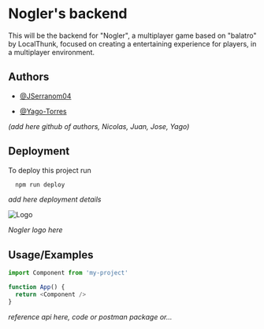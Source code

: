 
# Nogler's backend

This will be the backend for "Nogler", a multiplayer game based on "balatro" by LocalThunk, focused on creating a entertaining experience for players, in a multiplayer environment.




## Authors

- [@JSerranom04](https://github.com/JSerranom04)

- [@Yago-Torres](https://github.com/Yago-Torres)

_(add here github of authors, Nicolas, Juan, Jose, Yago)_


## Deployment

To deploy this project run

```bash
  npm run deploy
```
_add here deployment details_

![Logo](https://dev-to-uploads.s3.amazonaws.com/uploads/articles/th5xamgrr6se0x5ro4g6.png)

_Nogler logo here_

## Usage/Examples

```javascript
import Component from 'my-project'

function App() {
  return <Component />
}
```

_reference api here, code or postman package or..._
